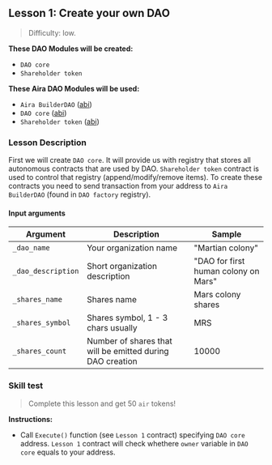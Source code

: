 ## Lesson 1: Create your own DAO 

> Difficulty: low.

**These DAO Modules will be created:**

- `DAO core`
- `Shareholder token`

**These Aira DAO Modules will be used:**

- `Aira BuilderDAO` ([abi](https://raw.githubusercontent.com/airalab/core/master/abi/builder/BuilderDAO.json))
- `DAO core` ([abi](https://raw.githubusercontent.com/airalab/core/master/abi/modules/Core.json))
- `Shareholder token` ([abi](https://raw.githubusercontent.com/airalab/core/master/abi/modules/TokenEmission.json))

### Lesson Description 

First we will create `DAO core`. It will provide us with registry that stores all autonomous contracts that are used by DAO. `Shareholder token` contract is used to control that registry (append/modify/remove items). To create these contracts you need to send transaction from your address to `Aira BuilderDAO` (found in `DAO factory` registry).

#### Input arguments 

Argument| Description | Sample
---------|----------|-------
`_dao_name` | Your organization name | "Martian colony"
`_dao_description` | Short organization description | "DAO for first human colony on Mars"
`_shares_name` | Shares name | Mars colony shares
`_shares_symbol` | Shares symbol, 1 - 3 chars usually | MRS
`_shares_count` | Number of shares that will be emitted during DAO creation | 10000

### Skill test 

> Complete this lesson and get 50 `air` tokens! 

**Instructions:**

- Call `Execute()` function (see `Lesson 1` contract) specifying `DAO core` address. `Lesson 1` contract will check whethere `owner` variable in `DAO core` equals to your address.
